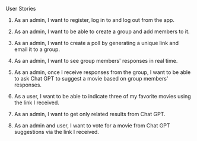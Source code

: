 User Stories
1. As an admin, I want to register, log in to and log out from the app.

2. As an admin, I want to be able to create a group and add members to it.

3. As an admin, I want to create a poll by generating a unique link and email it to a group.

4. As an admin, I want to see group members' responses in real time.

5. As an admin, once I receive responses from the group, I want to be able to ask Chat GPT to suggest a movie based on group members' responses.

6. As a user, I want to be able to indicate three of my favorite movies using the link I received.

7. As an admin, I want to get only related results from Chat GPT.

8. As an admin and user, I want to vote for a movie from Chat GPT suggestions via the link I received.